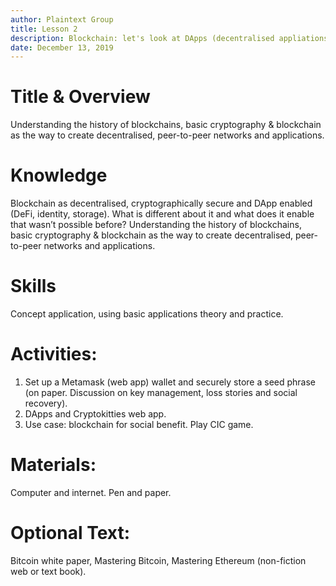 ```yaml
---
author: Plaintext Group
title: Lesson 2
description: Blockchain: let's look at DApps (decentralised appliations).
date: December 13, 2019
---
```

# Title & Overview
Understanding the history of blockchains, basic cryptography & blockchain as the way to create decentralised, peer-to-peer networks and applications.
# Knowledge
Blockchain as decentralised, cryptographically secure and DApp enabled (DeFi, identity, storage). What is different about it and what does it enable that wasn’t possible before? Understanding the history of blockchains, basic cryptography & blockchain as the way to create decentralised, peer-to-peer networks and applications.
# Skills
Concept application, using basic applications theory and practice.
# Activities:
1. Set up a Metamask (web app) wallet and securely store a seed phrase (on paper. Discussion on key management, loss stories and social recovery). 
2. DApps and Cryptokitties web app.
3. Use case: blockchain for social benefit. Play CIC game.  
# Materials:
Computer and internet. Pen and paper.
# Optional Text:
Bitcoin white paper, Mastering Bitcoin, Mastering Ethereum (non-fiction web or text book).

